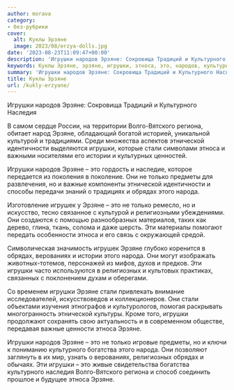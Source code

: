 ```yaml
---
author: morava
category:
- без-рубрики
cover:
  alt: Куклы Эрзяне
  image: 2023/08/erzya-dolls.jpg
date: '2023-08-23T11:09:47+00:00'
description: 'Игрушки народов Эрзяне: Сокровища Традиций и Культурного Наследия В самом сердце России, на территории Волго-Вятского региона, обитает народ Эрзяне,...'
keywords: Куклы Эрзяне, эрзяне, игрушки, этноса, это, народов, культурного, этнической, стали, только, обрядах, народа, наследия, волго, вятского, региона
summary: 'Игрушки народов Эрзяне: Сокровища Традиций и Культурного Наследия В самом сердце России, на территории Волго-Вятского региона, обитает народ Эрзяне,...'
title: Куклы Эрзяне
url: /kukly-erzyane/
---
```


Игрушки народов Эрзяне: Сокровища Традиций и Культурного Наследия

В самом сердце России, на территории Волго-Вятского региона, обитает народ Эрзяне, обладающий богатой историей, уникальной культурой и традициями. Среди множества аспектов этнической идентичности выделяются игрушки, которые стали символами этноса и важными носителями его истории и культурных ценностей.

Игрушки народов Эрзяне – это гордость и наследие, которое передается из поколения в поколение. Они не только предметы для развлечения, но и важные компоненты этнической идентичности и способы передачи знаний о традициях и обрядах этого народа.

Изготовление игрушек у Эрзяне – это не только ремесло, но и искусство, тесно связанное с культурой и религиозными убеждениями. Они создаются с помощью разнообразных материалов, таких как дерево, глина, ткань, солома и даже шерсть. Эти материалы помогают передать особенности этноса и его связь с окружающей средой.

Символическая значимость игрушек Эрзяне глубоко коренится в обрядах, верованиях и истории этого народа. Они могут изображать животных-тотемов, персонажей из мифов, духов и предков. Эти игрушки часто используются в религиозных и культовых практиках, связанных с поклонением духам и оберегами.

Со временем игрушки Эрзяне стали привлекать внимание исследователей, искусствоведов и коллекционеров. Они стали объектами изучения этнографов и культурологов, помогая раскрывать многогранность этнической культуры. Кроме того, игрушки продолжают сохранять свою актуальность и в современном обществе, передавая важные ценности этноса Эрзяне.

Игрушки народов Эрзяне – это не только игровые предметы, но и ключи к пониманию культурного богатства этого народа. Они позволяют заглянуть в их мир, узнать о верованиях, религиозных обрядах и обычаях. Эти игрушки – это живые свидетельства богатства культурного наследия Волго-Вятского региона и способ соединить прошлое и будущее этноса Эрзяне.